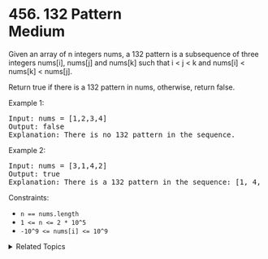 # 456. 132 Pattern<br> Medium

Given an array of n integers nums, a 132 pattern is a subsequence of three integers nums[i], nums[j] and nums[k] such that i < j < k and nums[i] < nums[k] < nums[j].

Return true if there is a 132 pattern in nums, otherwise, return false.

Example 1:

<pre>
Input: nums = [1,2,3,4]
Output: false
Explanation: There is no 132 pattern in the sequence.
</pre>

Example 2:

<pre>
Input: nums = [3,1,4,2]
Output: true
Explanation: There is a 132 pattern in the sequence: [1, 4, 2].
</pre>

Constraints:

- `n == nums.length`
- `1 <= n <= 2 * 10^5`
- `-10^9 <= nums[i] <= 10^9`

<details>

<summary> Related Topics </summary>

-   `Monotonic Stack`

</details>